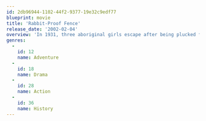 ```yaml
---
id: 2db96944-1102-44f2-9377-19e32c9edf77
blueprint: movie
title: 'Rabbit-Proof Fence'
release_date: '2002-02-04'
overview: 'In 1931, three aboriginal girls escape after being plucked from their homes to be trained as domestic staff and set off on a trek across the Outback.'
genres:
  -
    id: 12
    name: Adventure
  -
    id: 18
    name: Drama
  -
    id: 28
    name: Action
  -
    id: 36
    name: History
---
```

